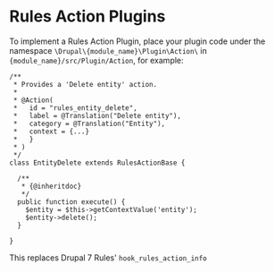 # Rules Action Plugins

To implement a Rules Action Plugin, place your plugin code under the namespace ```\Drupal\{module_name}\Plugin\Action\``` in ```{module_name}/src/Plugin/Action```, for example:

```
/**
 * Provides a 'Delete entity' action.
 *
 * @Action(
 *   id = "rules_entity_delete",
 *   label = @Translation("Delete entity"),
 *   category = @Translation("Entity"),
 *   context = {...}
 *   }
 * )
 */
class EntityDelete extends RulesActionBase {

  /**
   * {@inheritdoc}
   */
  public function execute() {
    $entity = $this->getContextValue('entity');
    $entity->delete();
  }

}
```
This replaces Drupal 7 Rules' ```hook_rules_action_info```
